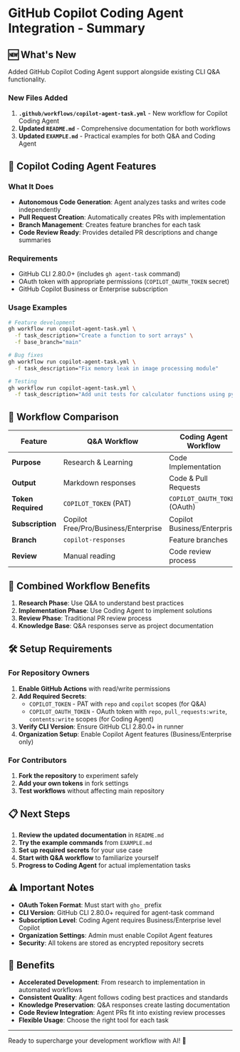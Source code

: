 # GitHub Copilot Coding Agent Integration - Summary

## 🆕 What's New

Added GitHub Copilot Coding Agent support alongside existing CLI Q&A functionality.

### New Files Added

1. **`.github/workflows/copilot-agent-task.yml`** - New workflow for Copilot Coding Agent
2. **Updated `README.md`** - Comprehensive documentation for both workflows
3. **Updated `EXAMPLE.md`** - Practical examples for both Q&A and Coding Agent

## 🤖 Copilot Coding Agent Features

### What It Does
- **Autonomous Code Generation**: Agent analyzes tasks and writes code independently
- **Pull Request Creation**: Automatically creates PRs with implementation
- **Branch Management**: Creates feature branches for each task
- **Code Review Ready**: Provides detailed PR descriptions and change summaries

### Requirements
- GitHub CLI 2.80.0+ (includes `gh agent-task` command)
- OAuth token with appropriate permissions (`COPILOT_OAUTH_TOKEN` secret)
- GitHub Copilot Business or Enterprise subscription

### Usage Examples
```bash
# Feature development
gh workflow run copilot-agent-task.yml \
  -f task_description="Create a function to sort arrays" \
  -f base_branch="main"

# Bug fixes
gh workflow run copilot-agent-task.yml \
  -f task_description="Fix memory leak in image processing module"

# Testing
gh workflow run copilot-agent-task.yml \
  -f task_description="Add unit tests for calculator functions using pytest"
```

## 🎯 Workflow Comparison

| Feature | Q&A Workflow | Coding Agent Workflow |
|---------|--------------|----------------------|
| **Purpose** | Research & Learning | Code Implementation |
| **Output** | Markdown responses | Code & Pull Requests |
| **Token Required** | `COPILOT_TOKEN` (PAT) | `COPILOT_OAUTH_TOKEN` (OAuth) |
| **Subscription** | Copilot Free/Pro/Business/Enterprise | Copilot Business/Enterprise |
| **Branch** | `copilot-responses` | Feature branches |
| **Review** | Manual reading | Code review process |

## 🔄 Combined Workflow Benefits

1. **Research Phase**: Use Q&A to understand best practices
2. **Implementation Phase**: Use Coding Agent to implement solutions
3. **Review Phase**: Traditional PR review process
4. **Knowledge Base**: Q&A responses serve as project documentation

## 🛠️ Setup Requirements

### For Repository Owners

1. **Enable GitHub Actions** with read/write permissions
2. **Add Required Secrets**:
   - `COPILOT_TOKEN` - PAT with `repo` and `copilot` scopes (for Q&A)
   - `COPILOT_OAUTH_TOKEN` - OAuth token with `repo`, `pull_requests:write`, `contents:write` scopes (for Coding Agent)
3. **Verify CLI Version**: Ensure GitHub CLI 2.80.0+ in runner
4. **Organization Setup**: Enable Copilot Agent features (Business/Enterprise only)

### For Contributors

1. **Fork the repository** to experiment safely
2. **Add your own tokens** in fork settings
3. **Test workflows** without affecting main repository

## 📋 Next Steps

1. **Review the updated documentation** in `README.md`
2. **Try the example commands** from `EXAMPLE.md`
3. **Set up required secrets** for your use case
4. **Start with Q&A workflow** to familiarize yourself
5. **Progress to Coding Agent** for actual implementation tasks

## ⚠️ Important Notes

- **OAuth Token Format**: Must start with `gho_` prefix
- **CLI Version**: GitHub CLI 2.80.0+ required for agent-task command
- **Subscription Level**: Coding Agent requires Business/Enterprise level Copilot
- **Organization Settings**: Admin must enable Copilot Agent features
- **Security**: All tokens are stored as encrypted repository secrets

## 🎉 Benefits

- **Accelerated Development**: From research to implementation in automated workflows
- **Consistent Quality**: Agent follows coding best practices and standards
- **Knowledge Preservation**: Q&A responses create lasting documentation
- **Code Review Integration**: Agent PRs fit into existing review processes
- **Flexible Usage**: Choose the right tool for each task

---

Ready to supercharge your development workflow with AI! 🚀